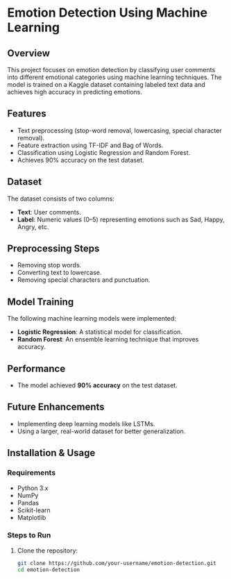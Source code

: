 # Emotion Detection Using Machine Learning  

## Overview  
This project focuses on emotion detection by classifying user comments into different emotional categories using machine learning techniques. The model is trained on a Kaggle dataset containing labeled text data and achieves high accuracy in predicting emotions.  

## Features  
- Text preprocessing (stop-word removal, lowercasing, special character removal).  
- Feature extraction using TF-IDF and Bag of Words.  
- Classification using Logistic Regression and Random Forest.  
- Achieves 90% accuracy on the test dataset.  

## Dataset  
The dataset consists of two columns:  
- **Text**: User comments.  
- **Label**: Numeric values (0–5) representing emotions such as Sad, Happy, Angry, etc.  

## Preprocessing Steps  
- Removing stop words.  
- Converting text to lowercase.  
- Removing special characters and punctuation.  

## Model Training  
The following machine learning models were implemented:  
- **Logistic Regression**: A statistical model for classification.  
- **Random Forest**: An ensemble learning technique that improves accuracy.  

## Performance  
- The model achieved **90% accuracy** on the test dataset.  

## Future Enhancements  
- Implementing deep learning models like LSTMs.  
- Using a larger, real-world dataset for better generalization.  

## Installation & Usage  
### Requirements  
- Python 3.x  
- NumPy  
- Pandas  
- Scikit-learn  
- Matplotlib  

### Steps to Run  
1. Clone the repository:  
   ```bash
   git clone https://github.com/your-username/emotion-detection.git
   cd emotion-detection
